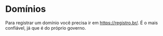 # Domínios

Para registrar um domínio você precisa ir em https://registro.br/. É o mais confiável, já que é do próprio governo.
